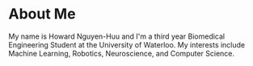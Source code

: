 # About Me
My name is Howard Nguyen-Huu and I'm a third year Biomedical Engineering Student at the University of Waterloo.
My interests include Machine Learning, Robotics, Neuroscience, and Computer Science.

